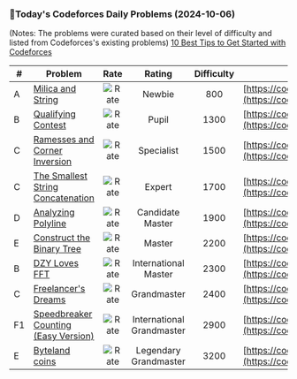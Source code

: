 ### 🌟Today's Codeforces Daily Problems (2024-10-06)
(Notes: The problems were curated based on their level of difficulty and listed from Codeforces's existing problems)
[10 Best Tips to Get Started with Codeforces](https://github.com/ika9810/Codeforces-Daily-Problems/blob/main/10%20Best%20Tips%20to%20Get%20Started%20with%20Codeforces.md)

| # | Problem | Rate| Rating | Difficulty | Contest |
|---| ----- | :--------: | :----------: | :----------: | ---------- |
|A|[Milica and String](https://codeforces.com/contest/1898/problem/A)|![Rate](https://img.shields.io/badge/Newbie-800-lightgrey)|Newbie|800|[https://codeforces.com/contest/1898](https://codeforces.com/contest/1898)|
|B|[Qualifying Contest](https://codeforces.com/contest/659/problem/B)|![Rate](https://img.shields.io/badge/Pupil-1300-brightgreen)|Pupil|1300|[https://codeforces.com/contest/659](https://codeforces.com/contest/659)|
|C|[Ramesses and Corner Inversion](https://codeforces.com/contest/1119/problem/C)|![Rate](https://img.shields.io/badge/Specialist-1500-9cf)|Specialist|1500|[https://codeforces.com/contest/1119](https://codeforces.com/contest/1119)|
|C|[The Smallest String Concatenation](https://codeforces.com/contest/632/problem/C)|![Rate](https://img.shields.io/badge/Expert-1700-blue)|Expert|1700|[https://codeforces.com/contest/632](https://codeforces.com/contest/632)|
|D|[Analyzing Polyline](https://codeforces.com/contest/195/problem/D)|![Rate](https://img.shields.io/badge/Candidate%20Master-1900-blueviolet)|Candidate Master|1900|[https://codeforces.com/contest/195](https://codeforces.com/contest/195)|
|E|[Construct the Binary Tree](https://codeforces.com/contest/1311/problem/E)|![Rate](https://img.shields.io/badge/Master-2200-orange)|Master|2200|[https://codeforces.com/contest/1311](https://codeforces.com/contest/1311)|
|B|[DZY Loves FFT](https://codeforces.com/contest/444/problem/B)|![Rate](https://img.shields.io/badge/International%20Master-2300-orange)|International Master|2300|[https://codeforces.com/contest/444](https://codeforces.com/contest/444)|
|C|[Freelancer's Dreams](https://codeforces.com/contest/605/problem/C)|![Rate](https://img.shields.io/badge/Grandmaster-2400-red)|Grandmaster|2400|[https://codeforces.com/contest/605](https://codeforces.com/contest/605)|
|F1|[Speedbreaker Counting (Easy Version)](https://codeforces.com/contest/2018/problem/F1)|![Rate](https://img.shields.io/badge/International%20Grandmaster-2900-red)|International Grandmaster|2900|[https://codeforces.com/contest/2018](https://codeforces.com/contest/2018)|
|E|[Byteland coins](https://codeforces.com/contest/756/problem/E)|![Rate](https://img.shields.io/badge/Legendary%20Grandmaster-3200-red)|Legendary Grandmaster|3200|[https://codeforces.com/contest/756](https://codeforces.com/contest/756)|
